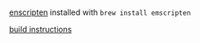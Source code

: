 # 

[enscripten](http://kripken.github.io/emscripten-site/index.html) installed with `brew install emscripten`

[build instructions](https://bernhardfritz.github.io/piksel/#/gettingstarted/buildproject?id=build-for-the-web-)